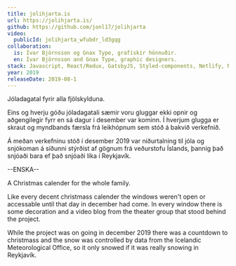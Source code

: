 ```yaml
---
title: jolihjarta.is
url: https://jolihjarta.is/
github: https://github.com/jonl17/jolihjarta
video:
  publicId: jolihjarta_wfubdr_ld3gqg
collaboration:
  is: Ívar Björnsson og Gnax Type, grafískir hönnuðir.
  en: Ívar Björnsson and Gnax Type, graphic designers.
stack: Javascript, React/Redux, GatsbyJS, Styled-components, Netlify, Netlify CMS, GraphQL.
year: 2019
releaseDate: 2019-08-1
---
```


Jóladagatal fyrir alla fjölskylduna.

Eins og hverju góðu jóladagatali sæmir voru gluggar ekki opnir og aðgengilegir fyrr en sá dagur í desember var kominn. Í hverjum glugga er skraut og myndbands færsla frá leikhópnum sem stóð á bakvið verkefnið.

Á meðan verkefninu stóð í desember 2019 var niðurtalning til jóla og snjókoman á síðunni stýrðist af gögnum frá veðurstofu Íslands, þannig það snjóaði bara ef það snjóaði líka í Reykjavík.

--ENSKA--

A Christmas calender for the whole family.

Like every decent christmass calender the windows weren't open or accessable until that day in december had come. In every window there is some decoration and a video blog from the theater group that stood behind the project.

While the project was on going in december 2019 there was a countdown to christmass and the snow was controlled by data from the Icelandic Meteorological Office, so it only snowed if it was really snowing in Reykjavík.

